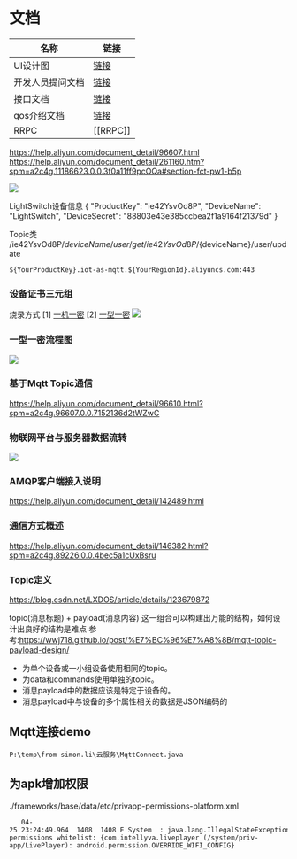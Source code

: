 # 文档
|名称|链接|
|---|---|
|UI设计图|[链接](P:\temp\from%20vincy.wu\A-待确认内容\230331云服务后台)|
|开发人员提问文档|[链接](https://docs.qq.com/scenario/account-guide.html?globalPadId=300000000%24TgHolFEsDQlU&redirect_url=https%3A%2F%2Fdocs.qq.com%2Fdoc%2FDVGdIb2xGRXNEUWxV%3Fu%3Dac3ca48d84e64b61b05af80b9c077218&u=5e4efa64f2e74cf4a56a3f7adfff265b)|
|接口文档|[链接](https://docs.qq.com/doc/DVHprR3RjVVl5dnpG?u=0b2b91809dd5486fae3cc1d365c19864)|
|qos介绍文档|[链接](https://blog.csdn.net/m0_50668851/article/details/112555171)|
|RRPC|[[RRPC]]|

https://help.aliyun.com/document_detail/96607.html
https://help.aliyun.com/document_detail/261160.htm?spm=a2c4g.11186623.0.0.3f0a11ff9pcOQa#section-fct-pw1-b5p

![](https://help-static-aliyun-doc.aliyuncs.com/assets/img/zh-CN/5826597261/p132750.png)

LightSwitch设备信息
{ "ProductKey": "ie42YsvOd8P", "DeviceName": "LightSwitch", "DeviceSecret": "88803e43e385ccbea2f1a9164f21379d" }

Topic类
/ie42YsvOd8P/${deviceName}/user/get
/ie42YsvOd8P/${deviceName}/user/update

```
${YourProductKey}.iot-as-mqtt.${YourRegionId}.aliyuncs.com:443
```

### 设备证书三元组
烧录方式
[1] [一机一密](https://help.aliyun.com/document_detail/74005.htm?spm=a2c4g.11186623.0.0.3f0a36e8XrnWae#task-n21-glp-wfb)
[2] [一型一密](https://help.aliyun.com/document_detail/74006.htm?spm=a2c4g.11186623.0.0.3f0a36e8XrnWae#task-m1l-zqq-wfb)
![](https://cdn.staticaly.com/gh/LBZZYZ/PicX@master/image.7jyvspo5w2o0.webp)

### 一型一密流程图
![](https://help-static-aliyun-doc.aliyuncs.com/assets/img/zh-CN/6682925161/p133168.jpg)

### 基于Mqtt Topic通信
https://help.aliyun.com/document_detail/96610.html?spm=a2c4g.96607.0.0.7152136d2tWZwC

### 物联网平台与服务器数据流转
![](https://help-static-aliyun-doc.aliyuncs.com/assets/img/zh-CN/8876549951/p87244.png)

### AMQP客户端接入说明
https://help.aliyun.com/document_detail/142489.html


### 通信方式概述
https://help.aliyun.com/document_detail/146382.html?spm=a2c4g.89226.0.0.4bec5a1cUxBsru

### Topic定义
https://blog.csdn.net/LXDOS/article/details/123679872

topic(消息标题) + payload(消息内容) 这一组合可以构建出万能的结构，如何设计出良好的结构是难点
参考:https://wwj718.github.io/post/%E7%BC%96%E7%A8%8B/mqtt-topic-payload-design/
-   为单个设备或一小组设备使用相同的topic。
-   为data和commands使用单独的topic。
-   消息payload中的数据应该是特定于设备的。
-   消息payload中与设备的多个属性相关的数据是JSON编码的

## Mqtt连接demo
```
P:\temp\from simon.li\云服务\MqttConnect.java
```

## 为apk增加权限
./frameworks/base/data/etc/privapp-permissions-platform.xml
```
   04-25 23:24:49.964  1408  1408 E System  : java.lang.IllegalStateException: Signature|privileged permissions not in privapp-permissions whitelist: {com.intellyva.liveplayer (/system/priv-app/LivePlayer): android.permission.OVERRIDE_WIFI_CONFIG}
```
